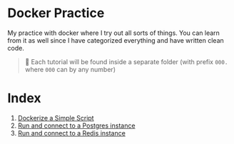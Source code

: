 # Docker Practice

My practice with docker where I try out all sorts of things. You can learn from it as well since I have categorized everything and have written clean code.

> 📌 Each tutorial will be found inside a separate folder (with prefix `000.` where `000` can by any number)

# Index

001. [Dockerize a Simple Script](./001.%20dockerize%20a%20simple%20script/)
002. [Run and connect to a Postgres instance](./002.%20run%20and%20connect%20to%20a%20Postgres%20instance/)  
003. [Run and connect to a Redis instance](./003.%20run%20and%20connect%20to%20a%20Redis%20instance/)  
